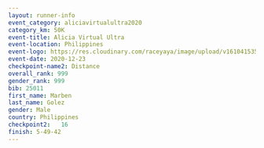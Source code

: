 ```yaml
--- 
layout: runner-info 
event_category: aliciavirtualultra2020 
category_km: 50K 
event-title: Alicia Virtual Ultra 
event-location: Philippines 
event-logo: https://res.cloudinary.com/raceyaya/image/upload/v1610415351/logo/2021/Alicia_Ultra_Logo_transparent_f8rwad.png 
event-date: 2020-12-23 
checkpoint-name2: Distance 
overall_rank: 999
gender_rank: 999
bib: 25011
first_name: Marben 
last_name: Golez
gender: Male
country: Philippines
checkpoint2:   16 
finish: 5-49-42
--- 
```

